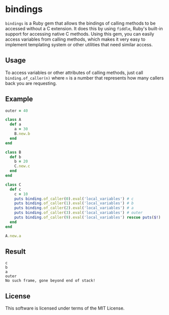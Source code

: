 # bindings

```bindings``` is a Ruby gem that allows the bindings of calling methods to be accessed without a C extension. It does this by using ```fiddle```, Ruby's built-in support for accessing native C methods. Using this gem, you can easily access variables from calling methods, which makes it very easy to implement templating system or other utilities that need similar access.

## Usage

To access variables or other attributes of calling methods, just call ```binding.of_caller(n)``` where ```n``` is a number that represents how many callers back you are requesting.

## Example

```ruby
outer = 40

class A
  def a
    a = 30
    B.new.b
  end
end

class B
  def b
    b = 20
    C.new.c
  end
end

class C
  def c
    c = 10
    puts binding.of_caller(0).eval('local_variables') # c
    puts binding.of_caller(1).eval('local_variables') # b
    puts binding.of_caller(2).eval('local_variables') # a
    puts binding.of_caller(3).eval('local_variables') # outer
    puts binding.of_caller(9).eval('local_variables') rescue puts($!)
  end
end

A.new.a
```

## Result

```
c
b
a
outer
No such frame, gone beyond end of stack!
```

## License

This software is licensed under terms of the MIT License.
